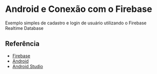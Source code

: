 
# Android e Conexão com o Firebase

Exemplo simples de cadastro e login de usuário utilizando o Firebase Realtime Database

## Referência

 - [Firebase](https://firebase.google.com/docs?hl=pt-br&_gl=1*lq1ado*_up*MQ..&gclid=CjwKCAjww_iwBhApEiwAuG6ccLLESrp8SmIeDjpp8_sx1wSht_WWkm37C35F7mbKsSvjUhmSguxVXhoCO80QAvD_BwE&gclsrc=aw.ds)
 - [Android](https://github.com/matiassingers/awesome-readme)
 - [Android Studio](https://www.android.com/intl/pt_br/)


